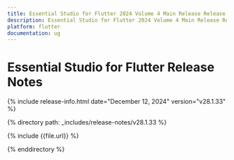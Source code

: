 ```yaml
---
title: Essential Studio for Flutter 2024 Volume 4 Main Release Release Notes  
description: Essential Studio for Flutter 2024 Volume 4 Main Release Release Notes  
platform: flutter
documentation: ug
---
```


# Essential Studio for Flutter Release Notes  

{% include release-info.html date="December 12, 2024" version="v28.1.33" %} 

{% directory path: _includes/release-notes/v28.1.33 %}

{% include {{file.url}} %}

{% enddirectory %}